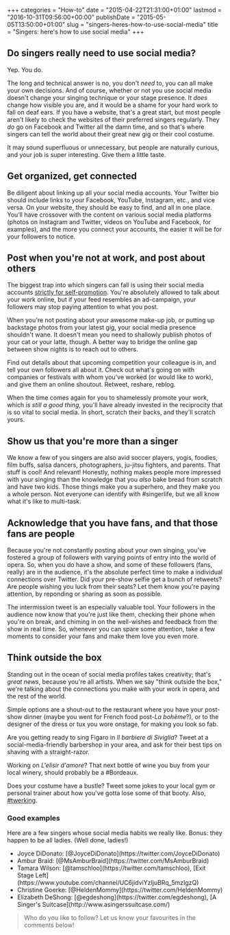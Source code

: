 +++
categories = "How-to"
date = "2015-04-22T21:31:00+01:00"
lastmod = "2016-10-31T09:56:00+00:00"
publishDate = "2015-05-05T13:50:00+01:00"
slug = "singers-heres-how-to-use-social-media"
title = "Singers: here&#039;s how to use social media"
+++

## Do singers really need to use social media?

Yep. You do.

The long and technical answer is no, you don't *need* to, you can all make your own decisions. And of course, whether or not you use social media doesn't change your singing technique or your stage presence. It *does* change how visible you are, and it would be a shame for your hard work to fall on deaf ears. If you have a website, that's a great start, but most people aren't likely to check the websites of their preferred singers regularly. They *do* go on Facebook and Twitter all the damn time, and so that's where singers can tell the world about their great new gig or their cool costume.

It may sound superfluous or unnecessary, but people are naturally curious, and your job is super interesting. Give them a little taste.

## Get organized, get connected

Be diligent about linking up all your social media accounts. Your Twitter bio should include links to your Facebook, YouTube, Instagram, etc., and vice versa. On your website, they should be easy to find, and all in one place. You’ll have crossover with the content on various social media platforms (photos on Instagram and Twitter, videos on YouTube and Facebook, for examples), and the more you connect your accounts, the easier it will be for your followers to notice. 

## Post when you're not at work, and post about others

The biggest trap into which singers can fall is using their social media accounts [strictly for self-promotion](https://twitter.com/rufuswainwright). You're absolutely allowed to talk about your work online, but if your feed resembles an ad-campaign, your followers may stop paying attention to what you post.

When you're not posting about your awesome make-up job, or putting up backstage photos from your latest gig, your social media presence shouldn't wane. It doesn't mean you need to shallowly publish photos of your cat or your latte, though. A better way to bridge the online gap between show nights is to reach out to others.

Find out details about that upcoming competition your colleague is in, and tell your own followers all about it. Check out what's going on with companies or festivals with whom you've worked (or would like to work), and give them an online shoutout. Retweet, reshare, reblog.

When the time comes again for you to shamelessly promote your work, which *is still a good thing*, you'll have already invested in the reciprocity that is so vital to social media. In short, scratch their backs, and they'll scratch yours.

## Show us that you're more than a singer

We know a few of you singers are also avid soccer players, yogis, foodies, film buffs, salsa dancers, photographers, ju-jitsu fighters, and parents. That stuff is cool! And relevant! Honestly, nothing makes people more impressed with your singing than the knowledge that you *also* bake bread from scratch and have two kids. Those things make you a superhero, and they make you a whole person. Not everyone can identify with #singerlife, but we all know what it's like to multi-task.

## Acknowledge that you have fans, and that those fans are people

Because you're not constantly posting about your own singing, you've fostered a group of followers with varying points of entry into the world of opera. So, when you do have a show, and some of these followers (fans, really) are in the audience, it's the absolute perfect time to make a individual connections over Twitter. Did your pre-show selfie get a bunch of retweets? Are people wishing you luck from their seats? Let them know you're paying attention, by reponding or sharing as soon as possible. 

The intermission tweet is an especially valuable tool. Your followers in the audience now know that you're just like them, checking their phone when you're on break, and chiming in on the well-wishes and feedback from the show in real time. So, whenever you can spare some attention, take a few moments to consider your fans and make them love you even more.

## Think outside the box

Standing out in the ocean of social media profiles takes creativity; that's *great news*, because you're all artists. When we say "think outside the box," we're talking about the connections you make with your work in opera, and the rest of the world. 

Simple options are a shout-out to the restaurant where you have your post-show dinner (maybe you went for French food post-*La bohème*?), or to the designer of the dress or tux you wore onstage, for making you look so fab.

Are you getting ready to sing Figaro in *Il barbiere di Siviglia*? Tweet at a social-media-friendly barbershop in your area, and ask for their best tips on shaving with a straight-razor.

Working on *L'elisir d'amore*? That next bottle of wine you buy from your local winery, should probably be a #Bordeaux.

Does your costume have a bustle? Tweet some jokes to your local gym or personal trainer about how you've gotta lose some of that booty. Also, [#twerking](https://www.youtube.com/watch?v=rZJ0F5pt0sY).

### Good examples

Here are a few singers whose social media habits we really like. Bonus: they happen to be all ladies. (Well done, ladies!) 

<ul class="nospace">

<li> Joyce DiDonato: [@JoyceDiDonato](https://twitter.com/JoyceDiDonato)
<li> Ambur Braid: [@MsAmburBraid](https://twitter.com/MsAmburBraid)
<li> Tamara Wilson: [@tamschloo](https://twitter.com/tamschloo), [Exit Stage Left](https://www.youtube.com/channel/UC6jidviYzIjuBRq_5mzIgzQ)
<li> Christine Goerke: [@HeldenMommy](https://twitter.com/HeldenMommy)
<li> Elizabeth DeShong: [@egdeshong](https://twitter.com/egdeshong), [A Singer's Suitcase](http://www.asingerssuitcase.com/)

</ul>

>Who do you like to follow? Let us know your favourites in the comments below! 

